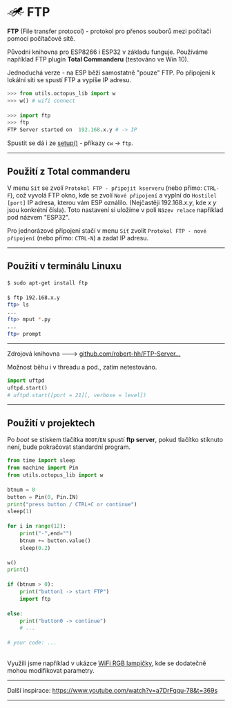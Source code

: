 # ![logo](img/logo_small.png) FTP


**FTP** (File transfer protocol) - protokol pro přenos souborů mezi počítači pomocí počítačové sítě.

Původní knihovna pro ESP8266 i ESP32 v základu funguje. 
Používáme například FTP plugin **Total Commanderu** (testováno ve Win 10).

Jednoduchá verze - na ESP běží samostatně "pouze" FTP. Po připojení k lokální síti se spustí FTP a vypíše IP adresu.


```python
>>> from utils.octopus_lib import w
>>> w() # wifi connect

>>> import ftp
>>> ftp
FTP Server started on  192.168.x.y # -> IP

```

Spustit se dá i ze [setup()](/setup/#setup) - příkazy `cw` -> `ftp`.

---

## Použití z Total commanderu

V menu `Síť` se zvolí `Protokol FTP - připojit kserveru` (nebo přímo: `CTRL-F`), což vyvolá FTP okno, kde se zvolí `Nové připojení` a vyplní do `Hostilel [port]` IP adresa, kterou vám ESP oználilo. (Nejčastěji 192.168.*x.y*, kde *x y* jsou konkrétní čísla). Toto nastavení si uložíme v poli `Název relace` například pod názvem "ESP32".

Pro jednorázové připojení stačí v menu `Síť` zvolit `Protokol FTP - nové připojení` (nebo přímo: `CTRL-N`) a zadat IP adresu.

---

## Použití v terminálu Linuxu

```bash
$ sudo apt-get install ftp

$ ftp 192.168.x.y
ftp> ls
...
ftp> mput *.py
...
ftp> prompt
```

---

Zdrojová knihovna 🡒 [github.com/robert-hh/FTP-Server...](https://github.com/robert-hh/FTP-Server-for-ESP8266-ESP32-and-PYBD)

Možnost běhu i v threadu a pod., zatím netestováno.

```python
import uftpd
uftpd.start()
# uftpd.start([port = 21][, verbose = level])
```

---


## Použití v projektech

Po *boot* se stiskem tlačítka `BOOT`/`EN` spustí **ftp server**, pokud tlačítko stiknuto není, bude pokračovat standardní program.

```python
from time import sleep
from machine import Pin
from utils.octopus_lib import w

btnum = 0
button = Pin(0, Pin.IN)
print("press button / CTRL+C or continue")
sleep(1)

for i in range(12):
    print("-",end="")
    btnum += button.value()
    sleep(0.2)

w()
print()

if (btnum > 0):
    print("button1 -> start FTP")
    import ftp 
    
else:
    print("button0 -> continue")
    # ...

# your code: ...
    
```

Využili jsme například v ukázce [WiFi RGB lampičky](https://github.com/octopusengine/octopuslab/blob/master/projects/webserver1/main-www-rgb.py), kde se dodatečně mohou modifikovat parametry.

---

Další inspirace:
https://www.youtube.com/watch?v=a7DrFqqu-78&t=369s

---

